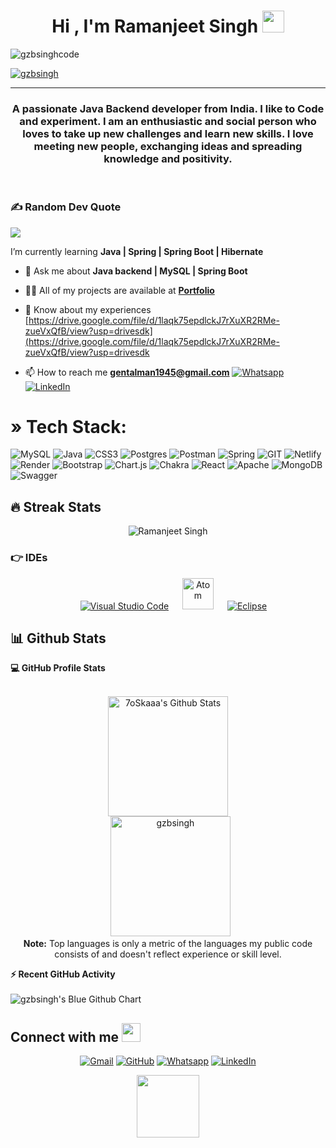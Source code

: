 
<h1 align="center">Hi , I'm Ramanjeet Singh <img src="https://media.giphy.com/media/hvRJCLFzcasrR4ia7z/giphy.gif" width="35"></h1>
<p align="center">
<p align="left"> <img src="https://komarev.com/ghpvc/?username=gzbsingh&label=Profile%20views&color=0e75b6&style=flat" alt="gzbsinghcode" /> </p>
</p>
<p align="left"> <a href="https://github.com/ryo-ma/github-profile-trophy"><img src="https://github-profile-trophy.vercel.app/?username=gzbsingh" alt="gzbsingh" /></a> </p>
<hr/>
<h3 align="center">A passionate Java Backend developer from India. I like to Code and experiment. I am an enthusiastic and social person who loves to take up new challenges and learn new skills. I love meeting new people, exchanging ideas and spreading knowledge and positivity.</h3>
<br>





### ✍️ Random Dev Quote
![](https://quotes-github-readme.vercel.app/api?type=horizontal&theme=radical)



<!-- Proudly created with GPRM ( https://gprm.itsvg.in ) -->


 I’m currently learning **Java | Spring | Spring Boot | Hibernate**

- 💬 Ask me about **Java backend | MySQL | Spring Boot**

- 👨‍💻 All of my projects are available at **[Portfolio](https://gzbsingh.github.io/)**


- 📄 Know about my experiences [https://drive.google.com/file/d/1laqk75epdlckJ7rXuXR2RMe-zueVxQfB/view?usp=drivesdk](https://drive.google.com/file/d/1laqk75epdlckJ7rXuXR2RMe-zueVxQfB/view?usp=drivesdk
  
- 📫 How to reach me **gentalman1945@gmail.com**
<a href="https://wa.me/9354185068" target="_blank"><img src="https://img.shields.io/badge/whatsapp-%2325D366.svg?style=plastic&logo=whatsapp&logoColor=white" alt="Whatsapp"/></a>
<a href="https://www.linkedin.com/in/raman0001/" target="_blank"><img src="https://img.shields.io/badge/linkedin-%230A66C2.svg?style=plastic&logo=linkedin&logoColor=white" alt="LinkedIn"/></a>
	


<!--   <a href="https://www.w3schools.com/css/" target="_blank"> -->
    
  
# » Tech Stack:
![MySQL](https://img.shields.io/badge/mysql-%2300000f.svg?style=for-the-badge&logo=mysql&logoColor=white)
![Java](https://img.shields.io/badge/java-%23ED8B00.svg?style=for-the-badge&logo=openjdk&logoColor=white) ![CSS3](https://img.shields.io/badge/css3-%231572B6.svg?style=for-the-badge&logo=css3&logoColor=white) ![Postgres](https://img.shields.io/badge/postgres-%23316192.svg?style=for-the-badge&logo=postgresql&logoColor=white) ![Postman](https://img.shields.io/badge/Postman-FF6C37?style=for-the-badge&logo=postman&logoColor=white) ![Spring](https://img.shields.io/badge/spring-%236DB33F.svg?style=for-the-badge&logo=spring&logoColor=white) ![GIT](https://img.shields.io/badge/Git-fc6d26?style=for-the-badge&logo=git&logoColor=white) ![Netlify](https://img.shields.io/badge/netlify-%23000000.svg?style=for-the-badge&logo=netlify&logoColor=#00C7B7) ![Render](https://img.shields.io/badge/Render-%46E3B7.svg?style=for-the-badge&logo=render&logoColor=white) ![Bootstrap](https://img.shields.io/badge/bootstrap-%238511FA.svg?style=for-the-badge&logo=bootstrap&logoColor=white) ![Chart.js](https://img.shields.io/badge/chart.js-F5788D.svg?style=for-the-badge&logo=chart.js&logoColor=white) ![Chakra](https://img.shields.io/badge/chakra-%234ED1C5.svg?style=for-the-badge&logo=chakraui&logoColor=white) ![React](https://img.shields.io/badge/react-%2320232a.svg?style=for-the-badge&logo=react&logoColor=%2361DAFB) ![Apache](https://img.shields.io/badge/apache-%23D42029.svg?style=for-the-badge&logo=apache&logoColor=white) ![MongoDB](https://img.shields.io/badge/MongoDB-%234ea94b.svg?style=for-the-badge&logo=mongodb&logoColor=white) ![Swagger](https://img.shields.io/badge/-Swagger-%23Clojure?style=for-the-badge&logo=swagger&logoColor=white)

## 🔥 Streak Stats

<p align="center"><img src="https://github-readme-streak-stats.herokuapp.com/?user=gzbsingh&theme=merko" alt="Ramanjeet Singh" /></p>
 

 ### 👉 IDEs
 
<p align="center">
  &emsp;
    <a href="#"><img alt="Visual Studio Code" src="https://img.shields.io/badge/Visual%20Studio%20Code-0078d7.svg?style=plastic&logo=visual-studio-code&logoColor=white"></a>
  &emsp;
    <a href="#"><img alt="Atom" src="https://www.preemptive.com/wp-content/uploads/2022/05/SP-work.png?&style=plastic&logo=atom&logoColor=white" width="50px" height="50px" /></a>
  &emsp;
    <a href="#"><img alt="Eclipse" src="https://img.shields.io/badge/eclipse%20ide-%232C2255.svg?&style=plastic&logo=eclipse%20ide&logoColor=white" /></a>
</p>


## 📊 Github Stats

  <summary><b>💻 GitHub Profile Stats</b></summary>
  <br/> 
  <p align="center">
    <a href="https://github.com/gzbsingh/github-readme-stats"><img alt="7oSkaaa's Github Stats" src="https://github-readme-stats.vercel.app/api?username=gzbsingh&show_icons=true&count_private=true&theme=merko" height="192px"/></a>
<br/>
  &nbsp;
	  <img src="https://github-readme-stats.vercel.app/api/top-langs?username=gzbsingh&langs_count=10&show_icons=true&locale=en&layout=compact&theme=merko" alt="gzbsingh" height="192px"/>
  <br/>
  <b>Note:</b> Top languages is only a metric of the languages my public code consists of and doesn't reflect experience or skill level.
  </p>


  <summary><b>⚡ Recent GitHub Activity</b></summary>
  <br/>
<!--  GitHub Activity Graph --> 
 <img src="https://ghchart.rshah.org/013220/gzbsingh" alt="gzbsingh's Blue Github Chart" />

<!--<img src="https://github-readme-activity-graph.cyclic.app/graph?username=gzbsingh&theme=merko"/>-->


## Connect with me <img src="https://media.giphy.com/media/iY8CRBdQXODJSCERIr/giphy.gif" width="30px">
<p align="center">
	<a href="mailto:gentalman1945@gmail.com" target="_blank"><img img src="https://img.shields.io/badge/gmail-%23EA4335.svg?style=plastic&logo=gmail&logoColor=white" alt="Gmail"/></a>
	<a href="https://github.com/gzbsingh" target="_blank"><img src="https://img.shields.io/badge/github-%23181717.svg?style=plastic&logo=github&logoColor=white" alt="GitHub"/></a>
	<a href="https://wa.me/9354185068" target="_blank"><img src="https://img.shields.io/badge/whatsapp-%2325D366.svg?style=plastic&logo=whatsapp&logoColor=white" alt="Whatsapp"/></a>
	<a href="https://www.linkedin.com/in/raman0001/" target="_blank"><img src="https://img.shields.io/badge/linkedin-%230A66C2.svg?style=plastic&logo=linkedin&logoColor=white" alt="LinkedIn"/></a>
	

<div id="header" align="center">
 <a href="https://gzbsingh.github.io/"> <img src="https://image.shutterstock.com/image-vector/portfolio-word-banner-vector-illustration-260nw-1200433627.jpg" width="100"/></a>
</div></p>
